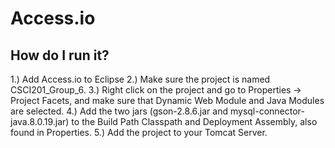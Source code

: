 # Access.io
## How do I run it?
1.) Add Access.io to Eclipse
2.) Make sure the project is named CSCI201_Group_6.
3.) Right click on the project and go to Properties -> Project Facets, and make sure that Dynamic Web Module and Java Modules are selected.
4.) Add the two jars (gson-2.8.6.jar and mysql-connector-java.8.0.19.jar) to the Build Path Classpath and Deployment Assembly, also found in Properties.
5.) Add the project to your Tomcat Server.
